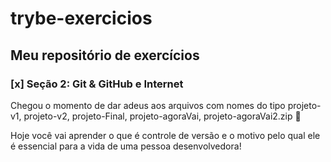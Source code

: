 # trybe-exercicios
## Meu repositório de exercícios
### [x] Seção 2: Git & GitHub e Internet

Chegou o momento de dar adeus aos arquivos com nomes do tipo projeto-v1, projeto-v2, projeto-Final, projeto-agoraVai, projeto-agoraVai2.zip 👋

Hoje você vai aprender o que é controle de versão e o motivo pelo qual ele é essencial para a vida de uma pessoa desenvolvedora!

